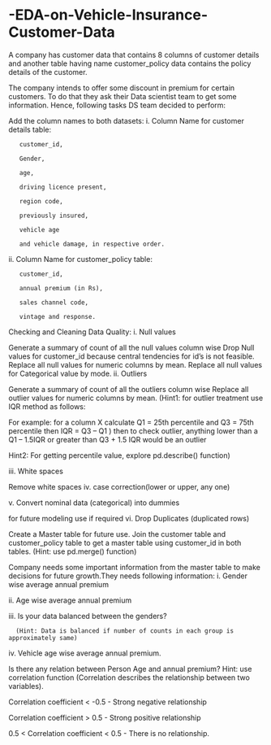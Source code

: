 # -EDA-on-Vehicle-Insurance-Customer-Data
A company has customer data that contains 8 columns of customer details and another table having name customer_policy data contains the policy details of the customer.

The company intends to offer some discount in premium for certain customers. To do that they ask their Data scientist team to get some information. Hence, following tasks DS team decided to perform:

Add the column names to both datasets:
i. Column Name for customer details table:

       customer_id, 

       Gender,

       age, 

       driving licence present,

       region code, 

       previously insured, 

       vehicle age 

       and vehicle damage, in respective order. 
ii. Column Name for customer_policy table:

       customer_id, 

       annual premium (in Rs), 

       sales channel code, 

       vintage and response. 
Checking and Cleaning Data Quality:
i. Null values

Generate a summary of count of all the null values column wise Drop Null values for customer_id because central tendencies for id’s is not feasible. Replace all null values for numeric columns by mean. Replace all null values for Categorical value by mode. ii. Outliers

Generate a summary of count of all the outliers column wise Replace all outlier values for numeric columns by mean. (Hint1: for outlier treatment use IQR method as follows:

For example: for a column X calculate Q1 = 25th percentile and Q3 = 75th percentile then IQR = Q3 – Q1 ) then to check outlier, anything lower than a Q1 – 1.5IQR or greater than Q3 + 1.5 IQR would be an outlier

Hint2: For getting percentile value, explore pd.describe() function)

iii. White spaces

Remove white spaces iv. case correction(lower or upper, any one)

v. Convert nominal data (categorical) into dummies

for future modeling use if required vi. Drop Duplicates (duplicated rows)

Create a Master table for future use. Join the customer table and customer_policy table to get a master table using customer_id in both tables.
(Hint: use pd.merge() function)

Company needs some important information from the master table to make decisions for future growth.They needs following information:
i. Gender wise average annual premium

ii. Age wise average annual premium

iii. Is your data balanced between the genders?

      (Hint: Data is balanced if number of counts in each group is approximately same)
iv. Vehicle age wise average annual premium.

Is there any relation between Person Age and annual premium?
Hint: use correlation function (Correlation describes the relationship between two variables).

Correlation coefficient < -0.5 - Strong negative relationship

Correlation coefficient > 0.5 - Strong positive relationship

0.5 < Correlation coefficient < 0.5 - There is no relationship.
